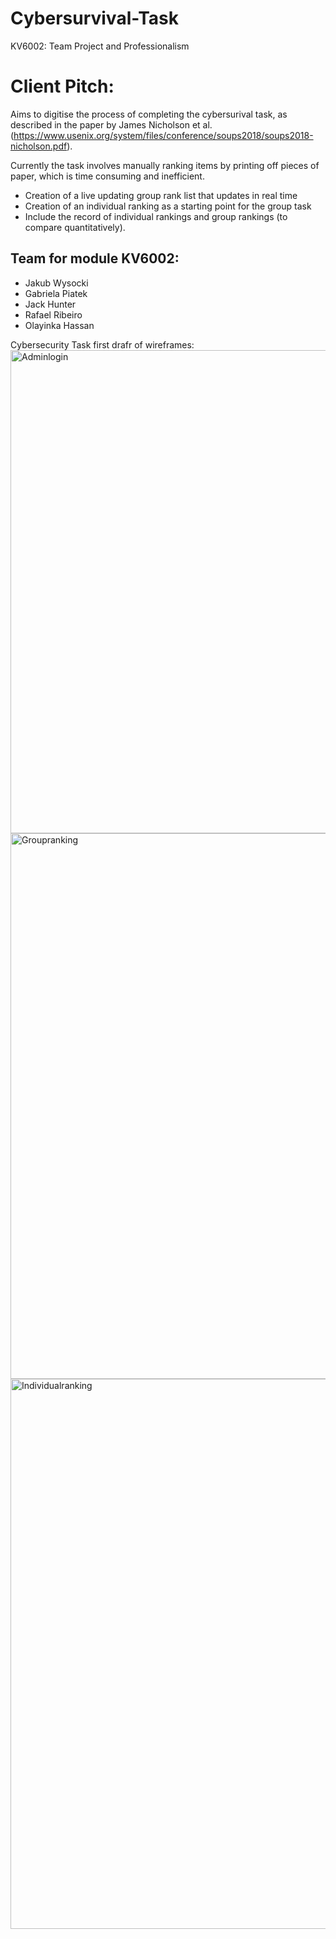 # Cybersurvival-Task
KV6002: Team Project and Professionalism

# Client Pitch: 
Aims to digitise the process of completing the cybersurival task, as described in the paper by James Nicholson et al. (https://www.usenix.org/system/files/conference/soups2018/soups2018-nicholson.pdf). 

Currently the task involves manually ranking items by printing off pieces of paper, which is time consuming  and inefficient.
- Creation of a live updating group rank list that updates in real time
- Creation of an individual ranking as a starting point for the group task
- Include the record of individual rankings and group rankings (to compare quantitatively).

## Team for module KV6002:
- Jakub Wysocki
- Gabriela Piatek 
- Jack Hunter
- Rafael Ribeiro
- Olayinka Hassan


Cybersecurity Task first drafr of wireframes:
<img width="773" alt="Adminlogin" src="https://user-images.githubusercontent.com/67269088/221361739-c5e0d70f-21e2-49d7-95d7-90b84cec64b7.png">
<img width="873" alt="Groupranking" src="https://user-images.githubusercontent.com/67269088/221361774-b425d9e5-dca5-4642-9acd-56d7e754bffe.png">
<img width="880" alt="Individualranking" src="https://user-images.githubusercontent.com/67269088/221361786-4117e928-6700-41ad-9190-84e100f0ed54.png">
